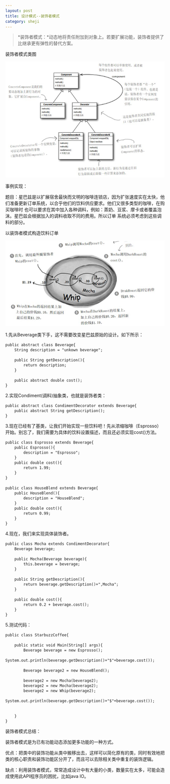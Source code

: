 ```yaml
---
layout: post
title: 设计模式--装饰者模式
category: sheji
---
```


>*装饰者模式：*动态地将责任附加到对象上。若要扩展功能，装饰者提供了比继承更有弹性的替代方案。

装饰者模式类图

![image](/image/pattern_decorator/1.png )

事例实现：

题目：星巴兹是以扩展宿舍最快而文明的咖啡连锁店，因为扩张速度实在太快，他们准备更新订单系统，以合乎他们的饮料供应要求。他们又很多类型的咖啡，在购买咖啡时
也可以要求在其中加入各种调料，例如：蒸奶、豆浆、摩卡或者覆盖泡沫。星巴兹会根据加入的调料收取不同的费用。所以订单 系统必须考虑到这些调料的部分。

以装饰者模式构造饮料订单

![image](/image/pattern_decorator/2.png )

1.先从Beverage类下手，这不需要改变星巴兹原始的设计。如下所示：

	public abstract class Beverage{
		String description = "unkown beverage";

		public String getDescription(){
			return description;
		}

		public abstract double cost();
	}

2.实现Condiment(调料)抽象类，也就是装饰者类：
	
	public abstract class CondimentDecorator extends Beverage{
		public abstract String getDescription();
	}

3.现在已经有了基类，让我们开始实现一些饮料吧！先从浓缩咖啡（Esprosso）开始。别忘了，我们需要为具体的饮料设置描述，而且还必须实现cost()方法。

	public class Esprosso extends Beverage{
		public Esprosso(){
			description = "Esprosso";
		}
		public double cost(){
			return 1.99;
		}
	}

	public class HouseBlend extends Beverage{
		public HouseBlend(){
			description = "HouseBlend";
		}
		public double cost(){
			return 0.99;
		}
	}

4.现在，我们来实现具体装饰者。

	public class Mocha extends CondimentDecorator{
		Beverage beverage;

		public Mocha(Beverage beverage){
			this.beverage = beverage;
		}

		public String getDescription(){
			return beverage.getDescription()+",Mocha";
		}

		public double cost(){
			return 0.2 + beverage.cost();
		}
	}

5.测试代码：

	public class StarbuzzCoffee{
		
		public static void Main(String[] args){
			Beverage beverage = new Esprosso();
			System.out.println(beverage.getDescription()+"$"+beverage.cost());

			Beverage beverage2 = new HouseBlend();

			beverage2 = new Mocha(beverage2);
			beverage2 = new Mocha(beverage2);
			beverage2 = new Whip(beverage2);
			System.out.println(beverage.getDescription()+"$"+beverage.cost());


		}
	}

装饰者模式总结：

装饰者模式是为已有功能动态添加更多功能的一种方式。

优点：把类中的装饰功能从类中搬移出去，这样可以简化原有的类，同时有效地把类的核心职责和装饰功能区分开了，而且可以去除相关类中重复的装饰逻辑。

缺点：利用装饰者模式，常常造成设计中有大量的小类，数量实在太多，可能会造成使用此API程序员的困扰，比如java IO。